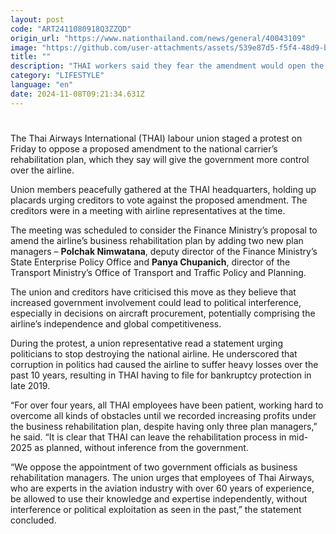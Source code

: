 ```yaml
---
layout: post
code: "ART2411080918Q3ZZQD"
origin_url: "https://www.nationthailand.com/news/general/40043109"
image: "https://github.com/user-attachments/assets/539e87d5-f5f4-48d9-be46-bc54b0b0be73"
title: ""
description: "THAI workers said they fear the amendment would open the door to political interference, particularly in decisions like aircraft procurement"
category: "LIFESTYLE"
language: "en"
date: 2024-11-08T09:21:34.631Z
---
```


# 









The Thai Airways International (THAI) labour union staged a protest on Friday to oppose a proposed amendment to the national carrier’s rehabilitation plan, which they say will give the government more control over the airline.

Union members peacefully gathered at the THAI headquarters, holding up placards urging creditors to vote against the proposed amendment. The creditors were in a meeting with airline representatives at the time.

The meeting was scheduled to consider the Finance Ministry’s proposal to amend the airline’s business rehabilitation plan by adding two new plan managers – **Polchak Nimwatana**, deputy director of the Finance Ministry’s State Enterprise Policy Office and **Panya Chupanich**, director of the Transport Ministry’s Office of Transport and Traffic Policy and Planning.

The union and creditors have criticised this move as they believe that increased government involvement could lead to political interference, especially in decisions on aircraft procurement, potentially comprising the airline’s independence and global competitiveness.

During the protest, a union representative read a statement urging politicians to stop destroying the national airline. He underscored that corruption in politics had caused the airline to suffer heavy losses over the past 10 years, resulting in THAI having to file for bankruptcy protection in late 2019.

“For over four years, all THAI employees have been patient, working hard to overcome all kinds of obstacles until we recorded increasing profits under the business rehabilitation plan, despite having only three plan managers,” he said. “It is clear that THAI can leave the rehabilitation process in mid-2025 as planned, without inference from the government.

“We oppose the appointment of two government officials as business rehabilitation managers. The union urges that employees of Thai Airways, who are experts in the aviation industry with over 60 years of experience, be allowed to use their knowledge and expertise independently, without interference or political exploitation as seen in the past,” the statement concluded.